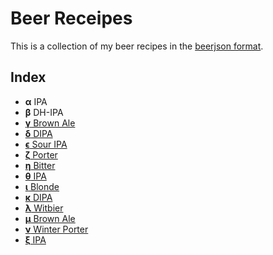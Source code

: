 # Beer Receipes

This is a collection of my beer recipes in the [beerjson format](https://github.com/beerjson/beerjson).

## Index

- **α** IPA
- **β** DH-IPA
- [**γ** Brown Ale](gamma-brown-ale.json)
- [**δ** DIPA](delta-dipa.json)
- [**ϵ** Sour IPA](epsilon-sour-ipa.json)
- [**ζ** Porter](zeta-porter.json)
- [**η** Bitter](eta-bitter.json)
- [**θ** IPA](theta-ipa.json)
- [**ι** Blonde](iota-blonde.json)
- [**κ** DIPA](kappa-dipa.json)
- [**λ** Witbier](lambda-witbier.json)
- [**μ** Brown Ale](mu-brown-ale.json)
- [**ν** Winter Porter](nu-winter-porter.json)
- [**ξ** IPA](xi-ipa.json)
